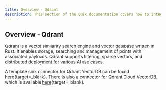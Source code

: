```yaml
---
title: Overview - Qdrant
description: This section of the Quix documentation covers how to integrate Qdrant with Quix.
---
```


## Overview - Qdrant

Qdrant is a vector similarity search engine and vector database written in Rust. It enables storage, searching and management of points with associated payloads. Qdrant supports filtering, sparse vectors, and distributed deployment for various AI use cases.

A template sink connector for Qdrant VectorDB can be found [here](https://github.com/quixio/template-continuous-vector-ingestion/tree/main/Ingest%20to%20Qdrant%20VectorDB){target=_blank}. There is also a connector for Qdrant Cloud VectorDB, which is available [here](https://github.com/quixio/template-continuous-vector-ingestion/tree/main/Ingest%20to%20Qdrant%20Cloud%20VectorDB){target=_blank}.

